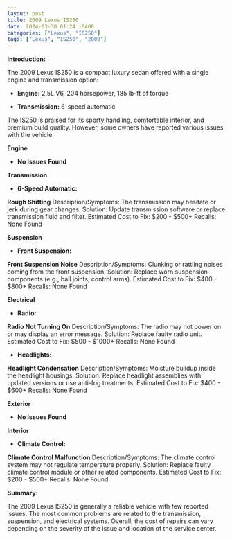 ```yaml
---
layout: post
title: 2009 Lexus IS250
date: 2024-03-30 01:24 -0400
categories: ["Lexus", "IS250"]
tags: ["Lexus", "IS250", "2009"]
---
```

**Introduction:**

The 2009 Lexus IS250 is a compact luxury sedan offered with a single engine and transmission option:

* **Engine:** 2.5L V6, 204 horsepower, 185 lb-ft of torque

* **Transmission:** 6-speed automatic

The IS250 is praised for its sporty handling, comfortable interior, and premium build quality. However, some owners have reported various issues with the vehicle.

**Engine**

* **No Issues Found**

**Transmission**

* **6-Speed Automatic:**

**Rough Shifting**
Description/Symptoms: The transmission may hesitate or jerk during gear changes.
Solution: Update transmission software or replace transmission fluid and filter.
Estimated Cost to Fix: $200 - $500+
Recalls: None Found

**Suspension**

* **Front Suspension:**

**Front Suspension Noise**
Description/Symptoms: Clunking or rattling noises coming from the front suspension.
Solution: Replace worn suspension components (e.g., ball joints, control arms).
Estimated Cost to Fix: $400 - $800+
Recalls: None Found

**Electrical**

* **Radio:**

**Radio Not Turning On**
Description/Symptoms: The radio may not power on or may display an error message.
Solution: Replace faulty radio unit.
Estimated Cost to Fix: $500 - $1000+
Recalls: None Found

* **Headlights:**

**Headlight Condensation**
Description/Symptoms: Moisture buildup inside the headlight housings.
Solution: Replace headlight assemblies with updated versions or use anti-fog treatments.
Estimated Cost to Fix: $400 - $600+
Recalls: None Found

**Exterior**

* **No Issues Found**

**Interior**

* **Climate Control:**

**Climate Control Malfunction**
Description/Symptoms: The climate control system may not regulate temperature properly.
Solution: Replace faulty climate control module or other related components.
Estimated Cost to Fix: $200 - $500+
Recalls: None Found

**Summary:**

The 2009 Lexus IS250 is generally a reliable vehicle with few reported issues. The most common problems are related to the transmission, suspension, and electrical systems. Overall, the cost of repairs can vary depending on the severity of the issue and location of the service center.
